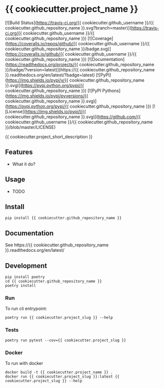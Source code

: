 # {{ cookiecutter.project_name }}

[![Build Status](https://travis-ci.org/{{ cookiecutter.github_username }}/{{ cookiecutter.github_repository_name }}.svg?branch=master)](https://travis-ci.org/{{ cookiecutter.github_username }}/{{ cookiecutter.github_repository_name }})
[![Coverage](https://coveralls.io/repos/github/{{ cookiecutter.github_username }}/{{ cookiecutter.github_repository_name }}/badge.svg)](https://coveralls.io/github/{{ cookiecutter.github_username }}/{{ cookiecutter.github_repository_name }})
[![Documentation](https://readthedocs.org/projects/{{ cookiecutter.github_repository_name }}/badge/?version=latest)](https://{{ cookiecutter.github_repository_name }}.readthedocs.org/en/latest/?badge=latest)
[![PyPI](https://img.shields.io/pypi/v/{{ cookiecutter.github_repository_name }}.svg)](https://pypi.python.org/pypi/{{ cookiecutter.github_repository_name }})
[![PyPI Pythons](https://img.shields.io/pypi/pyversions/{{ cookiecutter.github_repository_name }}.svg)](https://pypi.python.org/pypi/{{ cookiecutter.github_repository_name }})
[![License](https://img.shields.io/pypi/l/{{ cookiecutter.github_repository_name }}.svg)](https://github.com/{{ cookiecutter.github_username }}/{{ cookiecutter.github_repository_name }}/blob/master/LICENSE)

{{ cookiecutter.project_short_description }}

## Features

* What it do?

## Usage

* TODO

## Install

```console
pip install {{ cookiecutter.github_repository_name }}
```

## Documentation
See https://{{ cookiecutter.github_repository_name }}.readthedocs.org/en/latest/

## Development
```console
pip install poetry
cd {{ cookiecutter.github_repository_name }}
poetry install
```
### Run
To run cli entrypoint:
```console
poetry run {{ cookiecutter.project_slug }} --help
```

### Tests
```console
poetry run pytest --cov={{ cookiecutter.project_slug }}
```

### Docker
To run with docker
```console
docker build -t {{ cookiecutter.project_name }} .
docker run {{ cookiecutter.project_slug }}:latest {{ cookiecutter.project_slug }} --help
```

